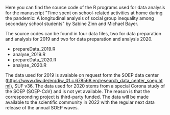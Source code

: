Here you can find the source code of the R programs used for data analysis for the manuscript "Time spent on school-related activities at home during the pandemic:
A longitudinal analysis of social group inequality among secondary school students" by Sabine Zinn and Michael Bayer.

The source codes can be found in four data files, two for data preparation and analysis for 2019 and two for data preparation and analysis 2020.
- prepareData_2019.R
- analyse_2019.R
- prepareData_2020.R
- analyse_2020.R

The data used for 2019 is avaiable on request form the SOEP data center (https://www.diw.de/en/diw_01.c.678568.en/research_data_center_soep.html), SUF v36.
The data used for 2020 stems from a special Corona study of the SOEP (SOEP-CoV) and is not yet available. 
The reason is that the correspeonding project is third-party funded. The data will be made available to the scientific community in 2022 with the regular next data release of the annual SOEP waves.
